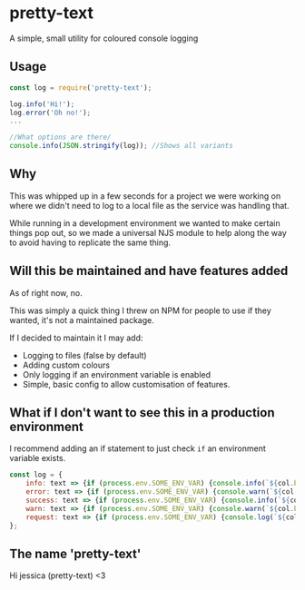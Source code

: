# pretty-text

A simple, small utility for coloured console logging

## Usage

```js
const log = require('pretty-text');

log.info('Hi!');
log.error('Oh no!');
...

//What options are there/
console.info(JSON.stringify(log)); //Shows all variants
```

## Why

This was whipped up in a few seconds for a project we were working on where we didn't need to log to a local file as the service was handling that.

While running in a development environment we wanted to make certain things pop out, so we made a universal NJS module to help along the way to avoid having to replicate the same thing.

## Will this be maintained and have features added

As of right now, no.

This was simply a quick thing I threw on NPM for people to use if they wanted, it's not a maintained package.

If I decided to maintain it I may add:

- Logging to files (false by default)
- Adding custom colours
- Only logging if an environment variable is enabled
- Simple, basic config to allow customisation of features.

## What if I don't want to see this in a production environment

I recommend adding an if statement to just check `if` an environment variable exists.

```js
const log = {
    info: text => {if (process.env.SOME_ENV_VAR) {console.info(`${col.background.blue + col.foreground.white}[i] ${text}${col.reset + col.reset}`)}},
    error: text => {if (process.env.SOME_ENV_VAR) {console.warn(`${col.background.red + col.foreground.white}[e] ${text}${col.reset + col.reset}`)}},
    success: text => {if (process.env.SOME_ENV_VAR) {console.info(`${col.background.green + col.foreground.white}[s] ${text}${col.reset + col.reset}`)}},
    warn: text => {if (process.env.SOME_ENV_VAR) {console.warn(`${col.background.white + col.foreground.red}[w] ${text}${col.reset + col.reset}`)}},
    request: text => {if (process.env.SOME_ENV_VAR) {console.log(`${col.background.black + col.foreground.yellow}[r] ${text}${col.reset + col.reset}`)}}
};
```

## The name 'pretty-text'

Hi jessica (pretty-text) <3
